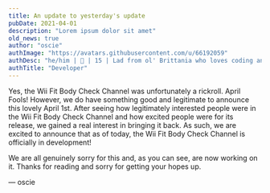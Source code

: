 ```yaml
---
title: An update to yesterday's update
pubDate: 2021-04-01
description: "Lorem ipsum dolor sit amet"
old_news: true
author: "oscie"
authImage: "https://avatars.githubusercontent.com/u/66192059"
authDesc: "he/him | 🏴󠁧󠁢󠁥󠁮󠁧󠁿 | 15 | Lad from ol' Brittania who loves coding and everything Splatoon related. May or may not own one too many squid plushies..."
authTitle: "Developer"
---
```


Yes, the Wii Fit Body Check Channel was unfortunately a rickroll. April Fools! However, we do have something good and legitimate to announce this lovely April 1st. After seeing how legitimately interested people were in the Wii Fit Body Check Channel and how excited people were for its release, we gained a real interest in bringing it back. As such, we are excited to announce that as of today, the Wii Fit Body Check Channel is officially in development!

We are all genuinely sorry for this and, as you can see, are now working on it. Thanks for reading and sorry for getting your hopes up.

&mdash; oscie
